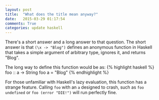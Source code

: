 ```yaml
---
layout: post
title:  "What does the title mean anyway?"
date:   2015-03-29 01:17:54
comments: True
categories: update haskell
---
```


There's a short answer and a long answer to that question.
The short answer is that `(\x -> "Blog")` defines an anonymous function
in Haskell that takes a simple argument of arbitrary type, ignores it, 
and returns "Blog".

The long way to define this function would be as:
{% highlight haskell %}
foo :: a -> String
foo a = "Blog"
{% endhighlight %}

For those unfamiliar with Haskell's lazy evaluation, this function has
a strange feature. Calling `foo` with  an `a` designed to crash, such as
`foo undefined` or `foo (error "DIE!")` will run perfectly fine.
